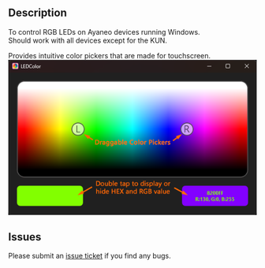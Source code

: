 ## Description
 To control RGB LEDs on Ayaneo devices running Windows.<br />
 Should work with all devices except for the KUN.

 Provides intuitive color pickers that are made for touchscreen.<br />
 ![image](https://github.com/MrCivsteR/LEDColor/raw/main/Graphics/Screenshot.png)

## Issues
Please submit an [issue ticket](https://github.com/MrCivsteR/LEDColor/issues) if you find any bugs.
